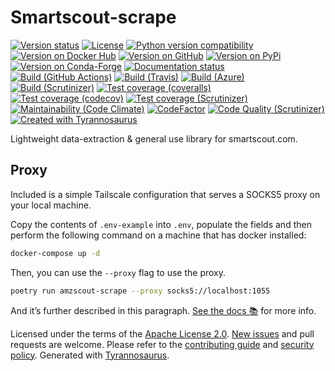 # Smartscout-scrape

[![Version status](https://img.shields.io/pypi/status/smartscout-scrape)](https://pypi.org/project/smartscout-scrape)
[![License](https://img.shields.io/badge/License-Apache%202.0-blue.svg)](https://opensource.org/licenses/Apache-2.0)
[![Python version compatibility](https://img.shields.io/pypi/pyversions/smartscout-scrape)](https://pypi.org/project/smartscout-scrape)
[![Version on Docker Hub](https://img.shields.io/docker/v/regulad/smartscout-scrape?color=green&label=Docker%20Hub)](https://hub.docker.com/repository/docker/regulad/smartscout-scrape)
[![Version on GitHub](https://img.shields.io/github/v/release/regulad/smartscout-scrape?include_prereleases&label=GitHub)](https://github.com/regulad/smartscout-scrape/releases)
[![Version on PyPi](https://img.shields.io/pypi/v/smartscoutscrape)](https://pypi.org/project/smartscoutscrape)
[![Version on Conda-Forge](https://img.shields.io/conda/vn/conda-forge/smartscout-scrape?label=Conda-Forge)](https://anaconda.org/conda-forge/smartscout-scrape)
[![Documentation status](https://readthedocs.org/projects/smartscout-scrape/badge)](https://smartscout-scrape.readthedocs.io/en/stable)
[![Build (GitHub Actions)](https://img.shields.io/github/workflow/status/regulad/smartscout-scrape/Build%20&%20test?label=Build%20&%20test)](https://github.com/regulad/smartscout-scrape/actions)
[![Build (Travis)](https://img.shields.io/travis/regulad/smartscout-scrape?label=Travis)](https://travis-ci.com/regulad/smartscout-scrape)
[![Build (Azure)](https://img.shields.io/azure-devops/build/regulad/<<key>>/<<defid>>?label=Azure)](https://dev.azure.com/regulad/smartscout-scrape/_build?definitionId=1&_a=summary)
[![Build (Scrutinizer)](https://scrutinizer-ci.com/g/regulad/smartscout-scrape/badges/build.png?b=main)](https://scrutinizer-ci.com/g/regulad/smartscout-scrape/build-status/main)
[![Test coverage (coveralls)](https://coveralls.io/repos/github/regulad/smartscout-scrape/badge.svg?branch=main&service=github)](https://coveralls.io/github/regulad/smartscout-scrape?branch=main)
[![Test coverage (codecov)](https://codecov.io/github/regulad/smartscout-scrape/coverage.svg)](https://codecov.io/gh/regulad/smartscout-scrape)
[![Test coverage (Scrutinizer)](https://scrutinizer-ci.com/g/regulad/smartscout-scrape/badges/coverage.png?b=main)](https://scrutinizer-ci.com/g/regulad/smartscout-scrape/?branch=main)
[![Maintainability (Code Climate)](https://api.codeclimate.com/v1/badges/<<apikey>>/maintainability)](https://codeclimate.com/github/regulad/smartscout-scrape/maintainability)
[![CodeFactor](https://www.codefactor.io/repository/github/dmyersturnbull/tyrannosaurus/badge)](https://www.codefactor.io/repository/github/dmyersturnbull/tyrannosaurus)
[![Code Quality (Scrutinizer)](https://scrutinizer-ci.com/g/regulad/smartscout-scrape/badges/quality-score.png?b=main)](https://scrutinizer-ci.com/g/regulad/smartscout-scrape/?branch=main)
[![Created with Tyrannosaurus](https://img.shields.io/badge/Created_with-Tyrannosaurus-0000ff.svg)](https://github.com/dmyersturnbull/tyrannosaurus)

Lightweight data-extraction & general use library for smartscout.com.

## Proxy

Included is a simple Tailscale configuration that serves a SOCKS5 proxy on your local machine.

Copy the contents of `.env-example` into `.env`, populate the fields and then perform the following command on a machine that has docker installed:

```bash
docker-compose up -d
```

Then, you can use the `--proxy` flag to use the proxy.

```bash
poetry run amzscout-scrape --proxy socks5://localhost:1055
```

And it’s further described in this paragraph.
[See the docs 📚](https://smartscout-scrape.readthedocs.io/en/stable/) for more info.

Licensed under the terms of the [Apache License 2.0](https://spdx.org/licenses/Apache-2.0.html).
[New issues](https://github.com/regulad/smartscout-scrape/issues) and pull requests are welcome.
Please refer to the [contributing guide](https://github.com/regulad/smartscout-scrape/blob/main/CONTRIBUTING.md)
and [security policy](https://github.com/regulad/smartscout-scrape/blob/main/SECURITY.md).
Generated with [Tyrannosaurus](https://github.com/dmyersturnbull/tyrannosaurus).

